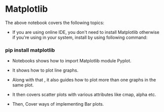 # Matplotlib
The above notebook covers the following topics:
* If you are using online IDE, you don't need to install Matplotlib otherwise if you're using in your system, install by using following command:
### pip install matplotlib
* Notebooks shows how to import Matplotlib module Pyplot.
* It shows how to plot line graphs.
  <img snc = **>
* Along with that , it also guides how to plot more than one graphs in the same plot.
   <img snc = **>
* It then covers scatter plots with various attributes like cmap, alpha etc.
   <img snc = **>

* Then, Cover ways of implementing Bar plots.
